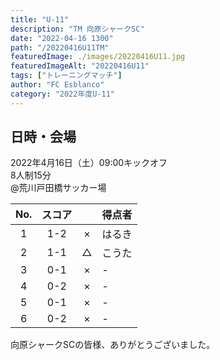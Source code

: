```yaml
---
title: "U-11"
description: "TM 向原シャークSC"
date: "2022-04-16 1300"
path: "/20220416U11TM"
featuredImage: ./images/20220416U11.jpg
featuredImageAlt: "20220416U11"
tags: ["トレーニングマッチ"]
author: "FC Esblanco"
category: "2022年度U-11"
---
```


## 日時・会場

2022年4月16日（土）09:00キックオフ  
8人制15分  
@荒川戸田橋サッカー場

| No.| スコア |   | 得点者  |
|:--:|:------:|:-:|:--------|
| 1  | 1-2 | × |はるき|
| 2  | 1-1 | △ |こうた|
| 3  | 0-1 | × |-|
| 4  | 0-2 | × |-|
| 5  | 0-1 | × |-|
| 6  | 0-2 | × |-|

向原シャークSCの皆様、ありがとうございました。